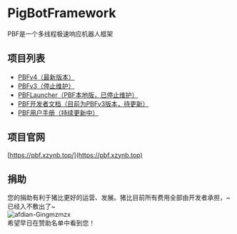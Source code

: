 # PigBotFramework
PBF是一个多线程极速响应机器人框架

## 项目列表
- [PBFv4（最新版本）](https://github.com/PigBotFramework/v4)
- [PBFv3（停止维护）](https://github.com/PigBotFramework/v3)
- [PBFLauncher（PBF本地版，已停止维护）](https://github.com/PigBotFramework/PBFLauncher)
- [PBF开发者文档（目前为PBFv3版本，待更新）](https://github.com/PigBotFramework/docs)
- [PBF用户手册（持续更新中）](https://github.com/PigBotFramework/UserDocs)

## 项目官网
[https://pbf.xzynb.top/](https://pbf.xzynb.top)

## 捐助
您的捐助有利于猪比更好的运营、发展。猪比目前所有费用全部由开发者承担，~已经入不敷出了~  
![afdian-Gingmzmzx](https://user-images.githubusercontent.com/49107602/231656781-0af7f81c-359f-4104-85b6-71aa8471d33a.jpg)  
希望早日在赞助名单中看到您！
